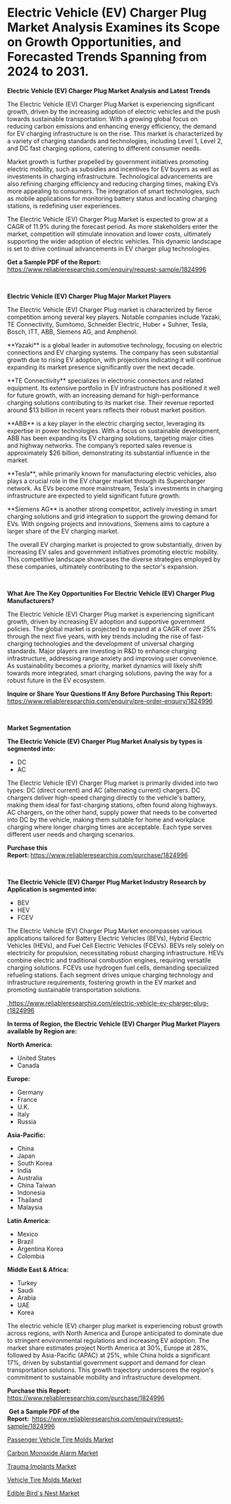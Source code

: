 <p><h1>Electric Vehicle (EV) Charger Plug Market Analysis Examines its Scope on Growth Opportunities, and Forecasted Trends Spanning from 2024 to 2031.</h1></p><p><strong>Electric Vehicle (EV) Charger Plug Market Analysis and Latest Trends</strong></p>
<p><p>The Electric Vehicle (EV) Charger Plug Market is experiencing significant growth, driven by the increasing adoption of electric vehicles and the push towards sustainable transportation. With a growing global focus on reducing carbon emissions and enhancing energy efficiency, the demand for EV charging infrastructure is on the rise. This market is characterized by a variety of charging standards and technologies, including Level 1, Level 2, and DC fast charging options, catering to different consumer needs.</p><p>Market growth is further propelled by government initiatives promoting electric mobility, such as subsidies and incentives for EV buyers as well as investments in charging infrastructure. Technological advancements are also refining charging efficiency and reducing charging times, making EVs more appealing to consumers. The integration of smart technologies, such as mobile applications for monitoring battery status and locating charging stations, is redefining user experiences.</p><p>The Electric Vehicle (EV) Charger Plug Market is expected to grow at a CAGR of 11.9% during the forecast period. As more stakeholders enter the market, competition will stimulate innovation and lower costs, ultimately supporting the wider adoption of electric vehicles. This dynamic landscape is set to drive continual advancements in EV charger plug technologies.</p></p>
<p><strong>Get a Sample PDF of the Report:&nbsp;</strong> <a href="https://www.reliableresearchiq.com/enquiry/request-sample/1824996?utm_campaign=99&utm_medium=2&utm_source=Github&utm_content=ia&utm_term=04112024&utm_id=electric-vehicle-ev-charger-plug">https://www.reliableresearchiq.com/enquiry/request-sample/1824996</a></p>
<p>&nbsp;</p>
<p><strong>Electric Vehicle (EV) Charger Plug Major Market Players</strong></p>
<p><p>The Electric Vehicle (EV) Charger Plug market is characterized by fierce competition among several key players. Notable companies include Yazaki, TE Connectivity, Sumitomo, Schneider Electric, Huber + Suhner, Tesla, Bosch, ITT, ABB, Siemens AG, and Amphenol.</p><p>**Yazaki** is a global leader in automotive technology, focusing on electric connections and EV charging systems. The company has seen substantial growth due to rising EV adoption, with projections indicating it will continue expanding its market presence significantly over the next decade.</p><p>**TE Connectivity** specializes in electronic connectors and related equipment. Its extensive portfolio in EV infrastructure has positioned it well for future growth, with an increasing demand for high-performance charging solutions contributing to its market rise. Their revenue reported around $13 billion in recent years reflects their robust market position.</p><p>**ABB** is a key player in the electric charging sector, leveraging its expertise in power technologies. With a focus on sustainable development, ABB has been expanding its EV charging solutions, targeting major cities and highway networks. The company’s reported sales revenue is approximately $26 billion, demonstrating its substantial influence in the market.</p><p>**Tesla**, while primarily known for manufacturing electric vehicles, also plays a crucial role in the EV charger market through its Supercharger network. As EVs become more mainstream, Tesla's investments in charging infrastructure are expected to yield significant future growth.</p><p>**Siemens AG** is another strong competitor, actively investing in smart charging solutions and grid integration to support the growing demand for EVs. With ongoing projects and innovations, Siemens aims to capture a larger share of the EV charging market.</p><p>The overall EV charging market is projected to grow substantially, driven by increasing EV sales and government initiatives promoting electric mobility. This competitive landscape showcases the diverse strategies employed by these companies, ultimately contributing to the sector's expansion.</p></p>
<p>&nbsp;</p>
<p><strong>What Are The Key Opportunities For Electric Vehicle (EV) Charger Plug Manufacturers?</strong></p>
<p><p>The Electric Vehicle (EV) Charger Plug market is experiencing significant growth, driven by increasing EV adoption and supportive government policies. The global market is projected to expand at a CAGR of over 25% through the next five years, with key trends including the rise of fast-charging technologies and the development of universal charging standards. Major players are investing in R&D to enhance charging infrastructure, addressing range anxiety and improving user convenience. As sustainability becomes a priority, market dynamics will likely shift towards more integrated, smart charging solutions, paving the way for a robust future in the EV ecosystem.</p></p>
<p><strong>Inquire or Share Your Questions If Any Before Purchasing This Report:</strong> <a href="https://www.reliableresearchiq.com/enquiry/pre-order-enquiry/1824996?utm_campaign=99&utm_medium=2&utm_source=Github&utm_content=ia&utm_term=04112024&utm_id=electric-vehicle-ev-charger-plug">https://www.reliableresearchiq.com/enquiry/pre-order-enquiry/1824996</a></p>
<p>&nbsp;</p>
<p><strong>Market Segmentation</strong></p>
<p><strong>The Electric Vehicle (EV) Charger Plug Market Analysis by types is segmented into:</strong></p>
<p><ul><li>DC</li><li>AC</li></ul></p>
<p><p>The Electric Vehicle (EV) Charger Plug market is primarily divided into two types: DC (direct current) and AC (alternating current) chargers. DC chargers deliver high-speed charging directly to the vehicle's battery, making them ideal for fast-charging stations, often found along highways. AC chargers, on the other hand, supply power that needs to be converted into DC by the vehicle, making them suitable for home and workplace charging where longer charging times are acceptable. Each type serves different user needs and charging scenarios.</p></p>
<p><strong>Purchase this Report:&nbsp;</strong><a href="https://www.reliableresearchiq.com/purchase/1824996?utm_campaign=99&utm_medium=2&utm_source=Github&utm_content=ia&utm_term=04112024&utm_id=electric-vehicle-ev-charger-plug">https://www.reliableresearchiq.com/purchase/1824996</a></p>
<p>&nbsp;</p>
<p><strong>The Electric Vehicle (EV) Charger Plug Market Industry Research by Application is segmented into:</strong></p>
<p><ul><li>BEV</li><li>HEV</li><li>FCEV</li></ul></p>
<p><p>The Electric Vehicle (EV) Charger Plug Market encompasses various applications tailored for Battery Electric Vehicles (BEVs), Hybrid Electric Vehicles (HEVs), and Fuel Cell Electric Vehicles (FCEVs). BEVs rely solely on electricity for propulsion, necessitating robust charging infrastructure. HEVs combine electric and traditional combustion engines, requiring versatile charging solutions. FCEVs use hydrogen fuel cells, demanding specialized refueling stations. Each segment drives unique charging technology and infrastructure requirements, fostering growth in the EV market and promoting sustainable transportation solutions.</p></p>
<p><a href="https://www.reliableresearchiq.com/electric-vehicle-ev-charger-plug-r1824996?utm_campaign=99&utm_medium=2&utm_source=Github&utm_content=ia&utm_term=04112024&utm_id=electric-vehicle-ev-charger-plug">&nbsp;https://www.reliableresearchiq.com/electric-vehicle-ev-charger-plug-r1824996</a></p>
<p><strong>In terms of Region, the Electric Vehicle (EV) Charger Plug Market Players available by Region are:</strong></p>
<p>
    <p> <strong> North America: </strong>
        <ul>
            <li>United States</li>
            <li>Canada</li>
        </ul>
        </p> 
    <p> <strong> Europe: </strong>
        <ul>
            <li>Germany</li>
            <li>France</li>
            <li>U.K.</li>
            <li>Italy</li>
            <li>Russia</li>
        </ul>
        </p> 
    <p> <strong> Asia-Pacific: </strong>
        <ul>
            <li>China</li>
            <li>Japan</li>
            <li>South Korea</li>
            <li>India</li>
            <li>Australia</li>
            <li>China Taiwan</li>
            <li>Indonesia</li>
            <li>Thailand</li>
            <li>Malaysia</li>
        </ul>
        </p> 
    <p> <strong> Latin America: </strong>
        <ul>
            <li>Mexico</li>
            <li>Brazil</li>
            <li>Argentina Korea</li>
            <li>Colombia</li>
        </ul>
        </p> 
    <p> <strong> Middle East & Africa: </strong>
        <ul>
            <li>Turkey</li>
            <li>Saudi</li>
            <li>Arabia</li>
            <li>UAE</li>
            <li>Korea</li>
        </ul>
    </p>
    </p>
<p><p>The electric vehicle (EV) charger plug market is experiencing robust growth across regions, with North America and Europe anticipated to dominate due to stringent environmental regulations and increasing EV adoption. The market share estimates project North America at 30%, Europe at 28%, followed by Asia-Pacific (APAC) at 25%, while China holds a significant 17%, driven by substantial government support and demand for clean transportation solutions. This growth trajectory underscores the region's commitment to sustainable mobility and infrastructure development.</p></p>
<p><strong>Purchase this Report: </strong><a href="https://www.reliableresearchiq.com/purchase/1824996?utm_campaign=99&utm_medium=2&utm_source=Github&utm_content=ia&utm_term=04112024&utm_id=electric-vehicle-ev-charger-plug">https://www.reliableresearchiq.com/purchase/1824996</a></p>
<p>&nbsp;<strong>Get a Sample PDF of the Report:&nbsp;&nbsp;</strong><a href="https://www.reliableresearchiq.com/enquiry/request-sample/1824996?utm_campaign=99&utm_medium=2&utm_source=Github&utm_content=ia&utm_term=04112024&utm_id=electric-vehicle-ev-charger-plug">https://www.reliableresearchiq.com/enquiry/request-sample/1824996</a></p>
<p><strong></strong></p>
<p><p><a href="https://github.com/danyelltzmol/Market-Research-Report-List-1/blob/main/passenger-vehicle-tire-molds-market.md?utm_campaign=99&utm_medium=2&utm_source=Github&utm_content=ia&utm_term=04112024&utm_id=electric-vehicle-ev-charger-plug">Passenger Vehicle Tire Molds Market</a></p><p><a href="https://www.linkedin.com/pulse/carbon-monoxide-alarm-sector-surge-118-growth-roadmap-2031-camprobe-nch6f?utm_campaign=99&utm_medium=2&utm_source=Github&utm_content=ia&utm_term=04112024&utm_id=electric-vehicle-ev-charger-plug">Carbon Monoxide Alarm Market</a></p><p><a href="https://issuu.com/reportprime-2/docs/trauma-implants-market-size-2030.pp_1c86b55cb01d7d?utm_campaign=99&utm_medium=2&utm_source=Github&utm_content=ia&utm_term=04112024&utm_id=electric-vehicle-ev-charger-plug">Trauma Implants Market</a></p><p><a href="https://github.com/anidillnagatat/Market-Research-Report-List-1/blob/main/vehicle-tire-molds-market.md?utm_campaign=99&utm_medium=2&utm_source=Github&utm_content=ia&utm_term=04112024&utm_id=electric-vehicle-ev-charger-plug">Vehicle Tire Molds Market</a></p><p><a href="https://www.linkedin.com/pulse/edible-birds-nest-market-size-segmentation-trends-growth-analysis-tw8df?utm_campaign=99&utm_medium=2&utm_source=Github&utm_content=ia&utm_term=04112024&utm_id=electric-vehicle-ev-charger-plug">Edible Bird`s Nest Market</a></p></p>